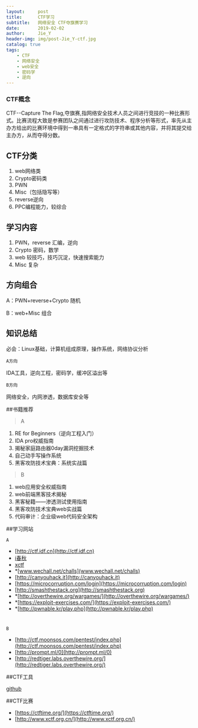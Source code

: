 ```yaml
---
layout:     post
title:      CTF学习
subtitle:   网络安全 CTF夺旗赛学习
date:       2019-02-02
author:     Jie_Y
header-img: img/post-Jie_Y-ctf.jpg
catalog: true
tags:
    - CTF
    - 网络安全
    - web安全
    - 密码学
    - 逆向
---
```




### CTF概念

CTF--Capture The Flag,夺旗赛,指网络安全技术人员之间进行竞技的一种比赛形式。比赛流程大致是参赛团队之间通过进行攻防技术、程序分析等形式，率先从主办方给出的比赛环境中得到一串具有一定格式的字符串或其他内容，并将其提交给主办方，从而夺得分数。

## CTF分类

1. web网络类
2. Crypto密码类
3. PWN
4. Misc（包括隐写等）
5. reverse逆向
6. PPC编程能力，较综合

## 学习内容

1. PWN，reverse   汇编，逆向
2. Crypto         密码，数学
3. web            较技巧，技巧沉淀，快速搜索能力
4. Misc           复杂

## 方向组合

A：PWN+reverse+Crypto 随机

B：web+Misc 组合

## 知识总结

必会：Linux基础，计算机组成原理，操作系统，网络协议分析

    A方向
IDA工具，逆向工程，密码学，缓冲区溢出等

    B方向
网络安全，内网渗透，数据库安全等

##书籍推荐

> A

1. RE for Beginners（逆向工程入门）
2. IDA pro权威指南
3. 揭秘家庭路由器0day漏洞挖掘技术
4. 自己动手写操作系统
5. 黑客攻防技术宝典：系统实战篇

> B
 
1. web应用安全权威指南
2. web前端黑客技术揭秘
3. 黑客秘籍——渗透测试使用指南
4. 黑客攻防技术宝典web实战篇
5. 代码审计：企业级web代码安全架构

##学习网站

    A 
- [http://ctf.idf.cn](http://ctf.idf.cn)
- [i春秋](www.ichunqiu.com)
- [xctf](http://oj.xctf.org.cn)
- *[www.wechall.net/challs](www.wechall.net/challs)
- [http://canyouhack.it](http://canyouhack.it)
- [https://microcorruption.com/login](https://microcorruption.com/login)
- [http://smashthestack.org](http://smashthestack.org)
- *[http://overthewire.org/wargames/](http://overthewire.org/wargames/)
- *[https://exploit-exercises.com/](https://exploit-exercises.com/)
- *[http://pwnable.kr/play.php](http://pwnable.kr/play.php)
#
    B
- [http://ctf.moonsos.com/pentest/index.php](http://ctf.moonsos.com/pentest/index.php)
- [http://prompt.ml/0](http://prompt.ml/0)
- [http://redtiger.labs.overthewire.org/](http://redtiger.labs.overthewire.org/)

##CTF工具

[github](http://github.com/truongkma/ctf-tools)

##CTF比赛

- [https://ctftime.org/](https://ctftime.org/)
- [http://www.xctf.org.cn/](http://www.xctf.org.cn/)